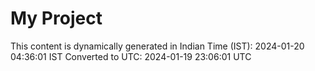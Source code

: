 # My Project

This content is dynamically generated in Indian Time (IST): 2024-01-20 04:36:01 IST
Converted to UTC: 2024-01-19 23:06:01 UTC
